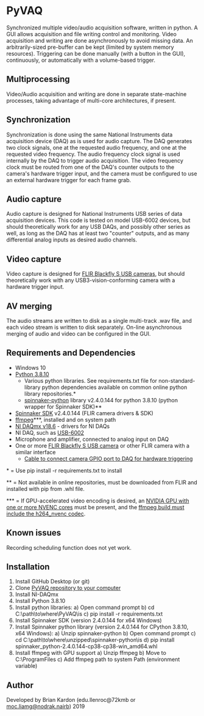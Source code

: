# PyVAQ

Synchronized multiple video/audio acquisition software, written in python. A GUI allows acquisition and file writing control and monitoring. Video acquisition and writing are done asynchronously to avoid missing data. An arbitrarily-sized pre-buffer can be kept (limited by system memory resources). Triggering can be done manually (with a button in the GUI), continuously, or automatically with a volume-based trigger.

## Multiprocessing

Video/Audio acquisition and writing are done in separate state-machine processes, taking advantage of multi-core architectures, if present.

## Synchronization

Synchronization is done using the same National Instruments data acquisition device (DAQ) as is used for audio capture. The DAQ generates two clock signals, one at the requested audio frequency, and one at the requested video frequency. The audio frequency clock signal is used internally by the DAQ to trigger audio acquisition. The video frequency clock must be routed from one of the DAQ's counter outputs to the camera's hardware trigger input, and the camera must be configured to use an external hardware trigger for each frame grab.

## Audio capture

Audio capture is designed for National Instruments USB series of data acquisition devices. This code is tested on model USB-6002 devices, but should theoretically work for any USB DAQs, and possibly other series as well, as long as the DAQ has at least two "counter" outputs, and as many differential analog inputs as desired audio channels.

## Video capture

Video capture is designed for [FLIR Blackfly S USB cameras](https://www.flir.com/products/blackfly-s-usb3/?vertical=machine+vision&segment=iis), but should theoretically work with any USB3-vision-conforming camera with a hardware trigger input.

## AV merging

The audio streams are written to disk as a single multi-track .wav file, and each video stream is written to disk separately. On-line asynchronous merging of audio and video can be configured in the GUI.

## Requirements and Dependencies

 - Windows 10
 - [Python 3.8.10](https://www.python.org/downloads/release/python-3810/)
   - Various python libraries. See requirements.txt file for non-standard-library python dependencies available on common online python library repositories.\*
   - [spinnaker-python](https://www.flir.com/support-center/iis/machine-vision/downloads/spinnaker-sdk-and-firmware-download/) library v2.4.0.144 for python 3.8.10 (python wrapper for Spinnaker SDK)\*\*
 - [Spinnaker SDK](https://www.flir.com/support-center/iis/machine-vision/downloads/spinnaker-sdk-and-firmware-download/) v2.4.0.144 (FLIR camera drivers & SDK)
 - [ffmpeg](https://ffmpeg.org/)\*\*\*, installed and on system path
 - [NI DAQmx v18.6](https://www.ni.com/en-us/support/downloads/drivers/download.ni-daqmx.html#291872) - drivers for NI DAQs
 - NI DAQ, such as [USB-6002](https://www.ni.com/docs/en-US/bundle/usb-6002-specs/resource/374371a.pdf)
 - Microphone and amplifier, connected to analog input on DAQ
 - One or more [FLIR Blackfly S USB camera](https://www.flir.com/products/blackfly-s-usb3/?vertical=machine+vision&segment=iis) or other FLIR camera with a similar interface
   - [Cable to connect camera GPIO port to DAQ for hardware triggering](https://www.flir.com/products/hirose-hr10-6-pin-circular-connector/)

\* = Use pip install -r requirements.txt to install

\*\* = Not available in online repositories, must be downloaded from FLIR and installed with pip from .whl file.

\*\*\* = If GPU-accelerated video encoding is desired, an [NVIDIA GPU with one or more NVENC cores](https://developer.nvidia.com/video-encode-and-decode-gpu-support-matrix-new) must be present, and the [ffmpeg build must include the h264_nvenc codec](https://www.gyan.dev/ffmpeg/builds/).
## Known issues

Recording scheduling function does not yet work.

## Installation

1. Install GitHub Desktop (or git)
2. Clone [PyVAQ repository to your computer](https://github.com/GoldbergLab/PyVAQ)
3. Install NI-DAQmx
4. Install Python 3.8.10
5. Install python libraries:
	a) Open command prompt
	b) cd C:\path\to\where\PyVAQ\is
	c) pip install -r requirements.txt
6. Install Spinnaker SDK (version 2.4.0.144 for x64 Windows)
7. Install Spinnaker python library (version 2.4.0.144 for CPython 3.8.10, x64 Windows):
	a) Unzip spinnaker-python
	b) Open command prompt
	c) cd C:\path\to\where\unzipped\spinnaker-python\is
	d) pip install spinnaker_python-2.4.0.144-cp38-cp38-win_amd64.whl
8. Install ffmpeg with GPU support
	a) Unzip ffmpeg
	b) Move to C:\ProgramFiles
	c) Add ffmpeg path to system Path (environment variable)

## Author

Developed by Brian Kardon (edu.llenroc@72kmb or moc.liamg@nodrak.nairb) 2019
